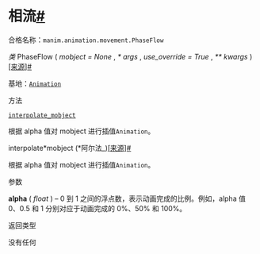 # 相流[#](#phaseflow "此标题的固定链接")

合格名称：`manim.animation.movement.PhaseFlow`

_类_ PhaseFlow ( _mobject = None_ , _\* args_ , _use_override = True_ , _\*\* kwargs_ )[\[来源\]](../_modules/manim/animation/movement.html#PhaseFlow)[#](#manim.animation.movement.PhaseFlow "此定义的固定链接")

基地：[`Animation`](manim.animation.animation.Animation.html#manim.animation.animation.Animation "manim.animation.animation.Animation")

方法

[`interpolate_mobject`](#manim.animation.movement.PhaseFlow.interpolate_mobject "manim.animation.movement.PhaseFlow.interpolate_mobject")

根据 alpha 值对 mobject 进行插值`Animation`。

interpolate*mobject (*阿尔法\_)[\[来源\]](../_modules/manim/animation/movement.html#PhaseFlow.interpolate_mobject)[#](#manim.animation.movement.PhaseFlow.interpolate_mobject "此定义的固定链接")

根据 alpha 值对 mobject 进行插值`Animation`。

参数

**alpha** ( _float_ ) – 0 到 1 之间的浮点数，表示动画完成的比例。例如，alpha 值 0、0.5 和 1 分别对应于动画完成的 0%、50% 和 100%。

返回类型

没有任何

